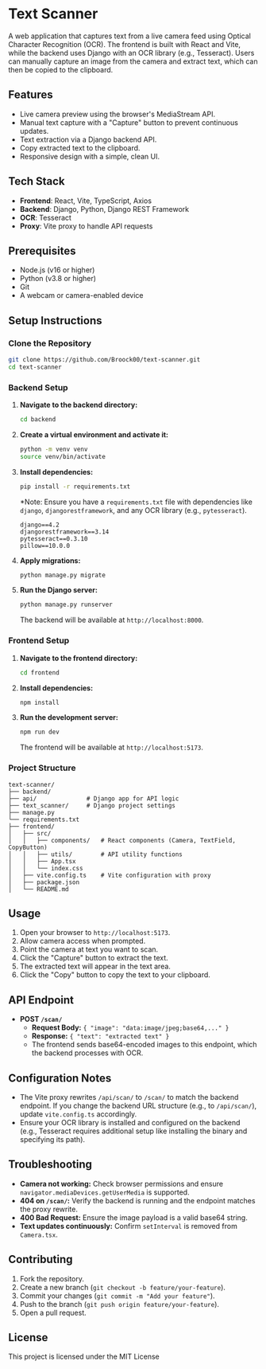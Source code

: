 # Text Scanner

A web application that captures text from a live camera feed using Optical Character Recognition (OCR). The frontend is built with React and Vite, while the backend uses Django with an OCR library (e.g., Tesseract). Users can manually capture an image from the camera and extract text, which can then be copied to the clipboard.

## Features
- Live camera preview using the browser's MediaStream API.
- Manual text capture with a "Capture" button to prevent continuous updates.
- Text extraction via a Django backend API.
- Copy extracted text to the clipboard.
- Responsive design with a simple, clean UI.

## Tech Stack
- **Frontend**: React, Vite, TypeScript, Axios
- **Backend**: Django, Python, Django REST Framework
- **OCR**: Tesseract
- **Proxy**: Vite proxy to handle API requests

## Prerequisites
- Node.js (v16 or higher)
- Python (v3.8 or higher)
- Git
- A webcam or camera-enabled device

## Setup Instructions

### Clone the Repository
```bash
git clone https://github.com/Broock00/text-scanner.git
cd text-scanner
```

### Backend Setup
1. **Navigate to the backend directory:**
   ```bash
   cd backend
   ```
2. **Create a virtual environment and activate it:**
   ```bash
   python -m venv venv
   source venv/bin/activate
   ```
3. **Install dependencies:**
   ```bash
   pip install -r requirements.txt
   ```
   *Note: Ensure you have a `requirements.txt` file with dependencies like `django`, `djangorestframework`, and any OCR library (e.g., `pytesseract`).
   ```
   django==4.2
   djangorestframework==3.14
   pytesseract==0.3.10
   pillow==10.0.0
   ```
4. **Apply migrations:**
   ```bash
   python manage.py migrate
   ```
5. **Run the Django server:**
   ```bash
   python manage.py runserver
   ```
   The backend will be available at `http://localhost:8000`.

### Frontend Setup
1. **Navigate to the frontend directory:**
   ```bash
   cd frontend
   ```
2. **Install dependencies:**
   ```bash
   npm install
   ```
3. **Run the development server:**
   ```bash
   npm run dev
   ```
   The frontend will be available at `http://localhost:5173`.

### Project Structure
```
text-scanner/
├── backend/
├── api/              # Django app for API logic
├── text_scanner/     # Django project settings
├── manage.py
└── requirements.txt
├── frontend/
│   ├── src/
│   │   ├── components/   # React components (Camera, TextField, CopyButton)
│   │   ├── utils/        # API utility functions
│   │   ├── App.tsx
│   │   └── index.css
│   ├── vite.config.ts    # Vite configuration with proxy
│   ├── package.json
│   └── README.md
```

## Usage
1. Open your browser to `http://localhost:5173`.
2. Allow camera access when prompted.
3. Point the camera at text you want to scan.
4. Click the "Capture" button to extract the text.
5. The extracted text will appear in the text area.
6. Click the "Copy" button to copy the text to your clipboard.

## API Endpoint
- **POST `/scan/`**
  - **Request Body:** `{ "image": "data:image/jpeg;base64,..." }`
  - **Response:** `{ "text": "extracted text" }`
  - The frontend sends base64-encoded images to this endpoint, which the backend processes with OCR.

## Configuration Notes
- The Vite proxy rewrites `/api/scan/` to `/scan/` to match the backend endpoint. If you change the backend URL structure (e.g., to `/api/scan/`), update `vite.config.ts` accordingly.
- Ensure your OCR library is installed and configured on the backend (e.g., Tesseract requires additional setup like installing the binary and specifying its path).

## Troubleshooting
- **Camera not working:** Check browser permissions and ensure `navigator.mediaDevices.getUserMedia` is supported.
- **404 on `/scan/`:** Verify the backend is running and the endpoint matches the proxy rewrite.
- **400 Bad Request:** Ensure the image payload is a valid base64 string.
- **Text updates continuously:** Confirm `setInterval` is removed from `Camera.tsx`.

## Contributing
1. Fork the repository.
2. Create a new branch (`git checkout -b feature/your-feature`).
3. Commit your changes (`git commit -m "Add your feature"`).
4. Push to the branch (`git push origin feature/your-feature`).
5. Open a pull request.

## License
This project is licensed under the MIT License

